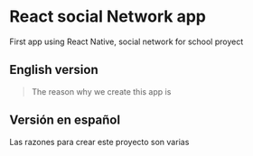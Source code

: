 # React social Network app
First app using React Native, social network for school proyect
## English version
> The reason why we create this app is
## Versión en español
Las razones para crear este proyecto son varias
